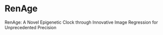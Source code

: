 # RenAge
RenAge: A Novel Epigenetic Clock through Innovative Image Regression for Unprecedented Precision
